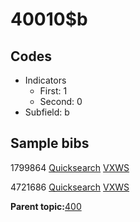 # 40010$b

## Codes

-   Indicators
    -   First: 1
    -   Second: 0
-   Subfield: b

## Sample bibs

1799864 [Quicksearch](https://search.library.yale.edu/catalog/1799864) [VXWS](http://prodorbis.library.yale.edu:7014/vxws/GetHoldingsService?bibId=1799864)

4721686 [Quicksearch](https://search.library.yale.edu/catalog/4721686) [VXWS](http://prodorbis.library.yale.edu:7014/vxws/GetHoldingsService?bibId=4721686)

**Parent topic:**[400](../../tags/400/400.md)

